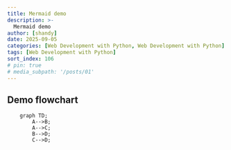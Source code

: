 ```yaml
---
title: Mermaid demo
description: >-
  Mermaid demo
author: [shandy]
date: 2025-09-05
categories: [Web Development with Python, Web Development with Python]
tags: [Web Development with Python]
sort_index: 106
# pin: true
# media_subpath: '/posts/01'
---
```

## Demo flowchart

```mermaid
    graph TD;
        A-->B;
        A-->C;
        B-->D;
        C-->D;
```
